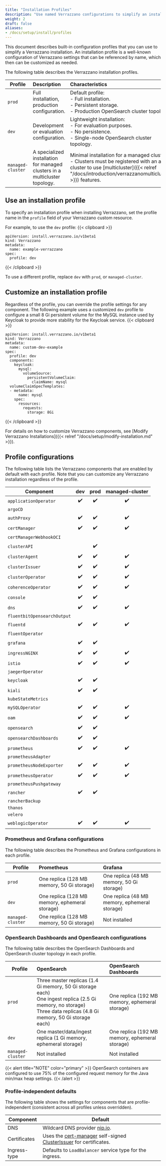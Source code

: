```yaml
---
title: "Installation Profiles"
description: "Use named Verrazzano configurations to simplify an installation"
weight: 2
draft: false
aliases:
- /docs/setup/install/profiles
---
```


This document describes built-in configuration profiles that you can use to simplify a Verrazzano installation.  An installation
profile is a well-known configuration of Verrazzano settings that can be referenced by name, which then can be
customized as needed.

The following table describes the Verrazzano installation profiles.

| Profile           | Description                                                                 | Characteristics                                                                                                                                                                                 |
|-------------------|:----------------------------------------------------------------------------|:------------------------------------------------------------------------------------------------------------------------------------------------------------------------------------------------|
| `prod`            | Full installation, production configuration.                                | Default profile:<br/>- Full installation.<br/>- Persistent storage. <br/>- Production OpenSearch cluster topology.                                                                              |
| `dev`             | Development or evaluation configuration.                                    | Lightweight installation:<br/>- For evaluation purposes.<br/>- No persistence.<br/>- Single-node OpenSearch cluster topology.                                                                   |
| `managed-cluster` | A specialized installation for managed clusters in a multicluster topology. | Minimal installation for a managed cluster:<br/>- Clusters must be registered with an admin cluster to use [multicluster]({{< relref "/docs/introduction/verrazzanomulticluster" >}}) features. |

## Use an installation profile

To specify an installation profile when installing Verrazzano, set the profile name in the `profile` field of your
Verrazzano custom resource.

For example, to use the `dev` profile:
{{< clipboard >}}
<div class="highlight">

```
apiVersion: install.verrazzano.io/v1beta1
kind: Verrazzano
metadata:
  name: example-verrazzano
spec:
  profile: dev
```

</div>
{{< /clipboard >}}

To use a different profile, replace `dev` with `prod`, or `managed-cluster`.

## Customize an installation profile

Regardless of the profile, you can override the profile settings for any component. The following example
uses a customized `dev` profile to configure a small 8 Gi persistent volume for the MySQL instance used by Keycloak to
provide more stability for the Keycloak service.
{{< clipboard >}}
<div class="highlight">

```
apiVersion: install.verrazzano.io/v1beta1
kind: Verrazzano
metadata:
  name: custom-dev-example
spec:
  profile: dev
  components:
    keycloak:
      mysql:
        volumeSource:
          persistentVolumeClaim:
            claimName: mysql
  volumeClaimSpecTemplates:
  - metadata:
      name: mysql      
    spec:
      resources:
        requests:
          storage: 8Gi
```

</div>
{{< /clipboard >}}

For details on how to customize Verrazzano components, see [Modify Verrazzano Installations]({{< relref "/docs/setup/modify-installation.md" >}}).

## Profile configurations

The following table lists the Verrazzano components that are enabled by default with each profile.  Note that you can
customize any Verrazzano installation regardless of the profile.

| Component                   | dev | prod | managed-cluster |
|-----------------------------|:---:|:----:|:---------------:|
| `applicationOperator`       | ✔️  |  ✔️  |       ✔️        |
| `argoCD`                    |     |      |                 |
| `authProxy`                 | ✔️  |  ✔️  |       ✔️        |
| `certManager`               | ✔️  |  ✔️  |       ✔️        |
| `certManagerWebhookOCI`     |  ️  |  ️   |                 |
| `clusterAPI`                |     |  ✔️  |                 |
| `clusterAgent`              | ✔️  |  ✔️  |       ✔️        |
| `clusterIssuer`             | ✔️  |  ✔️  |       ✔️        |
| `clusterOperator`           | ✔️  |  ✔️  |       ✔️        |
| `coherenceOperator`         | ✔️  |  ✔️  |       ✔️        |
| `console`                   | ✔️  |  ✔️  |                 |
| `dns`                       | ✔️  |  ✔️  |       ✔️        |
| `fluentbitOpensearchOutput` |     |      |                 |
| `fluentd`                   | ✔️  |  ✔️  |       ✔️        |
| `fluentOperator`            |  ️  |  ️   |        ️        |
| `grafana`                   | ✔️  |  ✔️  |                 |
| `ingressNGINX`              | ✔️  |  ✔️  |       ✔️        |
| `istio`                     | ✔️  |  ✔️  |       ✔️        |
| `jaegerOperator`            |     |      |                 |
| `keycloak`                  | ✔️  |  ✔️  |                 |
| `kiali`                     | ✔️  |  ✔️  |                 |
| `kubeStateMetrics`          |     |      |                 |
| `mySQLOperator`             | ✔️  |  ✔️  |       ✔️        |
| `oam`                       | ✔️  |  ✔️  |       ✔️        |
| `opensearch`                | ✔️  |  ✔️  |                 |
| `opensearchDashboards`      | ✔️  |  ✔️  |                 |
| `prometheus`                | ✔️  |  ✔️  |       ✔️        |
| `prometheusAdapter`         |     |      |                 |
| `prometheusNodeExporter`    | ✔️  |  ✔️  |       ✔️        |
| `prometheusOperator`        | ✔️  |  ✔️  |       ✔️        |
| `prometheusPushgateway`     |     |      |                 |
| `rancher`                   | ✔️  |  ✔️  |                 |
| `rancherBackup`             |     |      |                 |
| `thanos`                    |     |      |                 |
| `velero`                    |     |      |                 |
| `weblogicOperator`          | ✔️  |  ✔️  |       ✔️        |

### Prometheus and Grafana configurations

The following table describes the Prometheus and Grafana configurations in each profile.

| Profile           | Prometheus                                     | Grafana                                       |
|-------------------|:-----------------------------------------------|:----------------------------------------------|
| `prod`            | One replica (128 MB memory, 50 Gi storage)     | One replica (48 MB memory, 50 Gi storage)     |
| `dev`             | One replica (128 MB memory, ephemeral storage) | One replica (48 MB memory, ephemeral storage) |
| `managed-cluster` | One replica (128 MB memory, 50 Gi storage)     | Not installed                                 |

### OpenSearch Dashboards and OpenSearch configurations

The following table describes the OpenSearch Dashboards and OpenSearch cluster topology in each profile.

| Profile           | OpenSearch                                                                                                                                                               | OpenSearch Dashboards                          |
|-------------------|:-------------------------------------------------------------------------------------------------------------------------------------------------------------------------|:-----------------------------------------------|
| `prod`            | Three master replicas (1.4 Gi memory, 50 Gi storage each)<br/>One ingest replica (2.5 Gi memory, no storage)<br/>Three data replicas (4.8 Gi memory, 50 Gi storage each) | One replica (192 MB memory, ephemeral storage) |
| `dev`             | One master/data/ingest replica (1 Gi memory, ephemeral storage)                                                                                                          | One replica (192 MB memory, ephemeral storage) |
| `managed-cluster` | Not installed                                                                                                                                                            | Not installed                                  |

{{< alert title="NOTE" color="primary" >}}
OpenSearch containers are configured to use 75% of the configured request memory for the Java min/max heap settings.
{{< /alert >}}


### Profile-independent defaults

The following table shows the settings for components that are profile-independent (consistent across
all profiles unless overridden).

| Component    | Default                                                                                                                                                                            |
|--------------|------------------------------------------------------------------------------------------------------------------------------------------------------------------------------------|
| DNS          | Wildcard DNS provider [nip.io](https://nip.io).                                                                                                                                    |
| Certificates | Uses the [cert-manager](https://cert-manager.io/) self-signed [ClusterIssuer](https://cert-manager.io/docs/reference/api-docs/#cert-manager.io/v1.ClusterIssuer) for certificates. |
| Ingress-type | Defaults to `LoadBalancer` service type for the ingress.                                                                                                                           |
